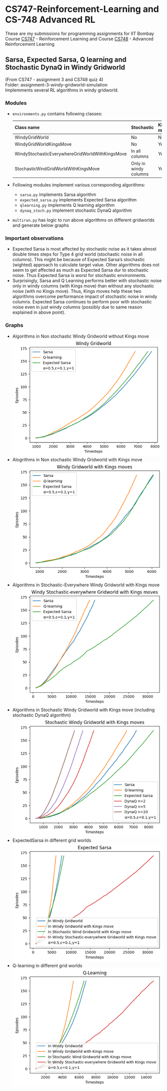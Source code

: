 # CS747-Reinforcement-Learning and CS-748 Advanced RL
These are my submissions for programming assignments for IIT Bombay Course [CS747](https://www.cse.iitb.ac.in/~shivaram/teaching/old/cs747-a2020/index.html) - Reinforcement Learning and Course [CS748](https://www.cse.iitb.ac.in/~shivaram/teaching/cs748-s2021/index.html) - Advanced Reinforcement Learning 

## Sarsa, Expected Sarsa, Q learning and Stochastic DynaQ in Windy Gridworld
(From CS747 - assignment 3 and CS748 quiz 4)  
Folder: assignment-3-windy-gridworld-simulation  
Implemments several RL algorithms in windy gridworld. 

### Modules

- `environments.py` contains following classes:

    | Class name                                      | Stochastic            | Kings move |
    |-------------------------------------------------|-----------------------|------------|
    | WindyGridWorld                                  | No                    | No         |
    | WindyGridWorldKingsMove                         | No                    | Yes        |
    | WindyStochasticEverywhereGridWorldWithKingsMove | In all columns        | Yes        |
    | StochasticWindGridWorldWithKingsMove            | Only in windy columns | Yes        |

- Following modules implement various corresponding algorithms:
  - `sarsa.py` implements Sarsa algorithm
  - `expected_sarsa.py` implements Expected Sarsa algorithm
  - `qlearning.py` implements Q learning algorithm
  - `dynaq_stoch.py` implement stochastic DynaQ algorithm
- `multirun.py` has logic to run above algorithms on different gridworlds and generate below graphs

### Important observations
- Expected Sarsa is most affected by stochastic noise as it takes almost double times steps for Type 4 grid world (stochastic noise in all columns). This might be because of Expected Sarsa’s stochastic (wighted) approach to calculate target value.  Other algorithms does not seem to get affected as much as Expected Sarsa dur to stochastic noise. Thus Expected Sarsa is worst for stochastic environments.
- Surprisingly, Sarsa and Q Learning performs better with stochastic noise only in windy columns (with Kings move) than without any stochastic noise (with no Kings move). Thus, Kings moves help these two algorithms overcome performance impact of stochastic noise in windy columns. Expected Sarsa continues to perform poor with stochastic noise even in just windy columns (possibly due to same reason explained in above point).

### Graphs
- Algorithms in Non stochastic Windy Gridworld without Kings move  
  ![](assignment-3-windy-gridworld-simulation/all-plots/Windy%20Gridworld.png)
- Alogrithms in Non stochastic Windy Gridworld with Kings move  
  ![](assignment-3-windy-gridworld-simulation/all-plots/Windy%20Gridworld%20with%20Kings%20move.png)
- Algorithms in Stochastic-Everywhere Windy Gridworld with Kings move  
  ![](assignment-3-windy-gridworld-simulation/all-plots/Windy%20Stochastic-everywehre%20Gridworld%20with%20Kings%20move.png)
- Algorithms in Stochastic Windy Gridworld with Kings move (including stochastic DynaQ algorithm)  
  ![](assignment-3-windy-gridworld-simulation/all-plots/Stochastic%20Windy%20Gridworld%20with%20Kings%20move%20with%20dynaq.png)
- ExpectedSarsa in different grid worlds  
  ![](./assignment-3-windy-gridworld-simulation/all-plots/Expected%20Sarsa.png)
- Q-learning in different grid worlds  
  ![](assignment-3-windy-gridworld-simulation/all-plots/Q-Learning.png)

